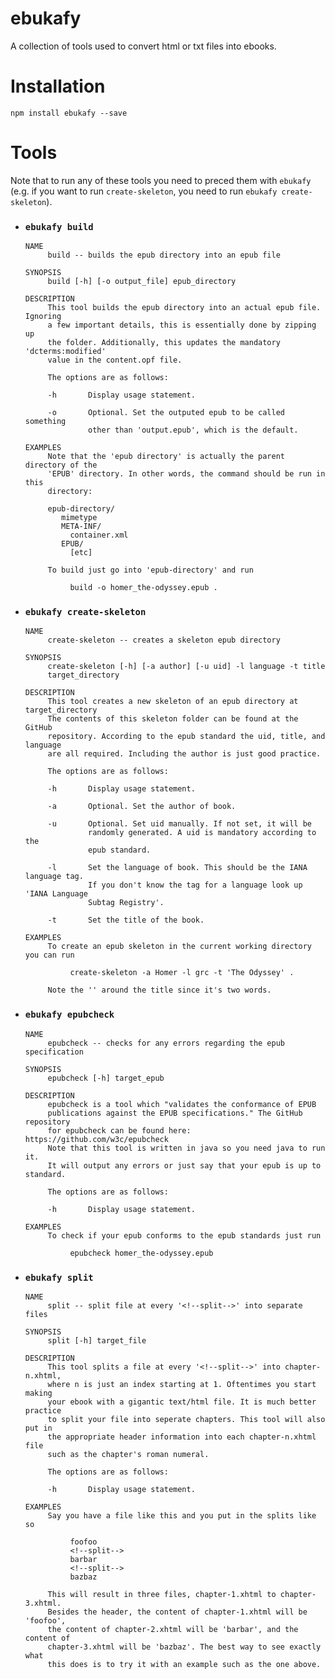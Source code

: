 # ebukafy

A collection of tools used to convert html or txt files into ebooks.

# Installation

`npm install ebukafy --save`

# Tools

Note that to run any of these tools you need to preced them with `ebukafy` (e.g. if you want to run `create-skeleton`, you need to run `ebukafy create-skeleton`).

- ### `ebukafy build`
      NAME
           build -- builds the epub directory into an epub file

      SYNOPSIS
           build [-h] [-o output_file] epub_directory

      DESCRIPTION
           This tool builds the epub directory into an actual epub file. Ignoring
           a few important details, this is essentially done by zipping up 
           the folder. Additionally, this updates the mandatory 'dcterms:modified'
           value in the content.opf file.

           The options are as follows:

           -h       Display usage statement. 
       
           -o       Optional. Set the outputed epub to be called something
                    other than 'output.epub', which is the default.

      EXAMPLES
           Note that the 'epub directory' is actually the parent directory of the
           'EPUB' directory. In other words, the command should be run in this
           directory:
           
           epub-directory/
              mimetype
              META-INF/
                container.xml
              EPUB/
                [etc]

           To build just go into 'epub-directory' and run 
           
                build -o homer_the-odyssey.epub .

- ### `ebukafy create-skeleton`
      NAME
           create-skeleton -- creates a skeleton epub directory

      SYNOPSIS
           create-skeleton [-h] [-a author] [-u uid] -l language -t title 
           target_directory

      DESCRIPTION
           This tool creates a new skeleton of an epub directory at target_directory
           The contents of this skeleton folder can be found at the GitHub 
           repository. According to the epub standard the uid, title, and language
           are all required. Including the author is just good practice.

           The options are as follows:

           -h       Display usage statement. 
       
           -a       Optional. Set the author of book. 

           -u       Optional. Set uid manually. If not set, it will be
                    randomly generated. A uid is mandatory according to the
                    epub standard.

           -l       Set the language of book. This should be the IANA language tag.
                    If you don't know the tag for a language look up 'IANA Language
                    Subtag Registry'.

           -t       Set the title of the book.

      EXAMPLES
           To create an epub skeleton in the current working directory you can run
           
                create-skeleton -a Homer -l grc -t 'The Odyssey' .

           Note the '' around the title since it's two words.

- ### `ebukafy epubcheck`
      NAME
           epubcheck -- checks for any errors regarding the epub specification

      SYNOPSIS
           epubcheck [-h] target_epub

      DESCRIPTION
           epubcheck is a tool which "validates the conformance of EPUB 
           publications against the EPUB specifications." The GitHub repository
           for epubcheck can be found here: https://github.com/w3c/epubcheck
           Note that this tool is written in java so you need java to run it.
           It will output any errors or just say that your epub is up to standard.

           The options are as follows:

           -h       Display usage statement. 

      EXAMPLES
           To check if your epub conforms to the epub standards just run
           
                epubcheck homer_the-odyssey.epub

- ### `ebukafy split`
      NAME
           split -- split file at every '<!--split-->' into separate files

      SYNOPSIS
           split [-h] target_file

      DESCRIPTION
           This tool splits a file at every '<!--split-->' into chapter-n.xhtml, 
           where n is just an index starting at 1. Oftentimes you start making
           your ebook with a gigantic text/html file. It is much better practice 
           to split your file into seperate chapters. This tool will also put in
           the appropriate header information into each chapter-n.xhtml file
           such as the chapter's roman numeral.

           The options are as follows:

           -h       Display usage statement. 

      EXAMPLES
           Say you have a file like this and you put in the splits like so

                foofoo
                <!--split-->
                barbar
                <!--split-->
                bazbaz

           This will result in three files, chapter-1.xhtml to chapter-3.xhtml.
           Besides the header, the content of chapter-1.xhtml will be 'foofoo',
           the content of chapter-2.xhtml will be 'barbar', and the content of
           chapter-3.xhtml will be 'bazbaz'. The best way to see exactly what
           this does is to try it with an example such as the one above.
